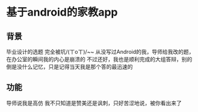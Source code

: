 # 基于android的家教app
## 背景
毕业设计的选题
完全被坑/(ㄒoㄒ)/~~
从没写过Android的我，导师给我改的题，在办公室的瞬间我的内心是崩溃的
不过还好，我也是顺利完成的大组答辩，别的倒是没什么记忆，只是记得当天我是那个答的最迅速的
## 功能
导师说我是高仿
我不只知道是赞美还是讽刺，只好苦涩地说，被你看出来了
